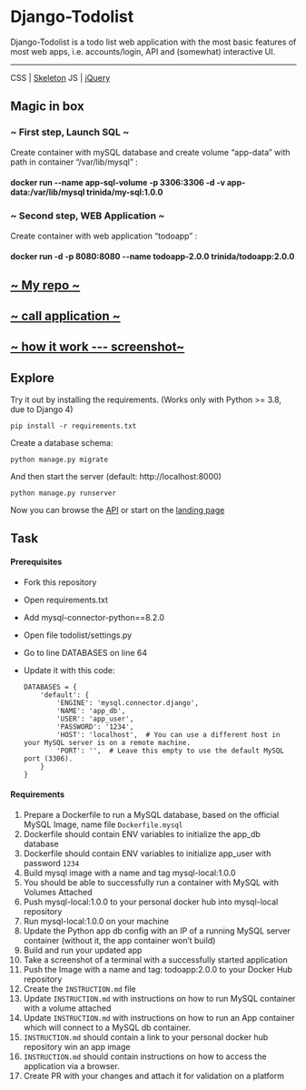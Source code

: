 # Django-Todolist

Django-Todolist is a todo list web application with the most basic features of most web apps, i.e. accounts/login, API and (somewhat) interactive UI.

---
CSS | [Skeleton](http://getskeleton.com/)
JS  | [jQuery](https://jquery.com/)

## Magic in box
### ~ First step, Launch SQL ~


Create container with mySQL database and create volume “app-data” with path in container “/var/lib/mysql” :

#### docker run --name app-sql-volume -p 3306:3306 -d -v app-data:/var/lib/mysql trinida/my-sql:1.0.0
### ~ Second step, WEB Application ~

Create container with web application “todoapp” :
#### docker run -d -p 8080:8080 --name todoapp-2.0.0 trinida/todoapp:2.0.0
## [~ My repo ~](https://hub.docker.com/r/trinida)
##  [~ call application ~](http://127.0.0.1:8080)
##  [~ how it work --- screenshot~](./working_app.png)


## Explore
Try it out by installing the requirements. (Works only with Python >= 3.8, due to Django 4)

    pip install -r requirements.txt

Create a database schema:

    python manage.py migrate

And then start the server (default: http://localhost:8000)

    python manage.py runserver


Now you can browse the [API](http://localhost:8000/api/)
or start on the [landing page](http://localhost:8000/)

## Task
#### Prerequisites
- Fork this repository
- Open requirements.txt
- Add mysql-connector-python==8.2.0
- Open file todolist/settings.py
- Go to line DATABASES on line 64
- Update it with this code:

    ```
    DATABASES = {
        'default': {
            'ENGINE': 'mysql.connector.django',
            'NAME': 'app_db',
            'USER': 'app_user',
            'PASSWORD': '1234',
            'HOST': 'localhost',  # You can use a different host in your MySQL server is on a remote machine.
            'PORT': '',  # Leave this empty to use the default MySQL port (3306).
        }
    }

    ```
#### Requirements
1. Prepare a Dockerfile to run a MySQL database, based on the official MySQL Image, name file `Dockerfile.mysql`
2. Dockerfile should contain ENV variables to initialize the app_db database
3. Dockerfile should contain ENV variables to initialize app_user with password `1234`
4. Build mysql image with a name and tag mysql-local:1.0.0
5. You should be able to successfully run a container with MySQL with Volumes Attached
6. Push mysql-local:1.0.0 to your personal docker hub into mysql-local repository
7. Run mysql-local:1.0.0 on your machine
8. Update the Python app db config with an IP of a running MySQL server container (without it, the app container won’t build)
9. Build and run your updated app
10. Take a screenshot of a terminal with a successfully started application
11. Push the Image with a name and tag: todoapp:2.0.0 to your Docker Hub repository
12. Create the `INSTRUCTION.md` file
13. Update `INSTRUCTION.md` with instructions on how to run MySQL container with a volume attached
14. Update `INSTRUCTION.md` with instructions on how to run an App container which will connect to a MySQL db container.
15. `INSTRUCTION.md` should contain a link to your personal docker hub repository win an app image
16. `INSTRUCTION.md` should contain instructions on how to access the application via a browser.
17. Create PR with your changes and attach it for validation on a platform
